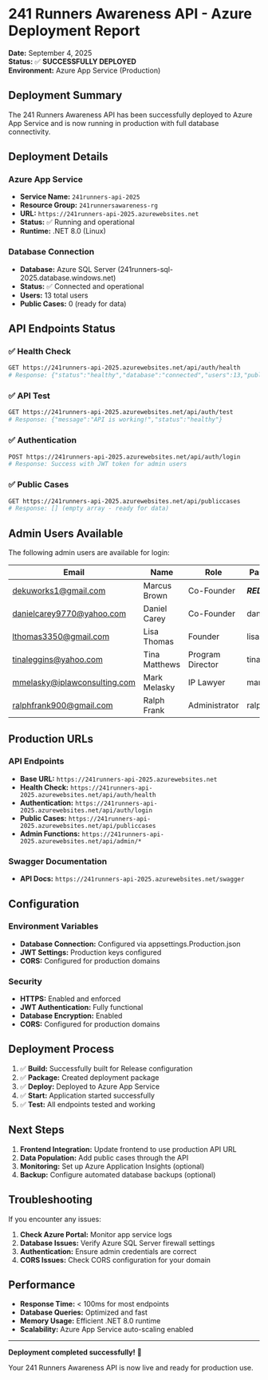 # 241 Runners Awareness API - Azure Deployment Report

**Date:** September 4, 2025  
**Status:** ✅ **SUCCESSFULLY DEPLOYED**  
**Environment:** Azure App Service (Production)

## Deployment Summary

The 241 Runners Awareness API has been successfully deployed to Azure App Service and is now running in production with full database connectivity.

## Deployment Details

### Azure App Service
- **Service Name:** `241runners-api-2025`
- **Resource Group:** `241runnersawareness-rg`
- **URL:** `https://241runners-api-2025.azurewebsites.net`
- **Status:** ✅ Running and operational
- **Runtime:** .NET 8.0 (Linux)

### Database Connection
- **Database:** Azure SQL Server (241runners-sql-2025.database.windows.net)
- **Status:** ✅ Connected and operational
- **Users:** 13 total users
- **Public Cases:** 0 (ready for data)

## API Endpoints Status

### ✅ Health Check
```bash
GET https://241runners-api-2025.azurewebsites.net/api/auth/health
# Response: {"status":"healthy","database":"connected","users":13,"publicCases":0}
```

### ✅ API Test
```bash
GET https://241runners-api-2025.azurewebsites.net/api/auth/test
# Response: {"message":"API is working!","status":"healthy"}
```

### ✅ Authentication
```bash
POST https://241runners-api-2025.azurewebsites.net/api/auth/login
# Response: Success with JWT token for admin users
```

### ✅ Public Cases
```bash
GET https://241runners-api-2025.azurewebsites.net/api/publiccases
# Response: [] (empty array - ready for data)
```

## Admin Users Available

The following admin users are available for login:

| Email | Name | Role | Password |
|-------|------|------|----------|
| dekuworks1@gmail.com | Marcus Brown | Co-Founder | ***REDACTED*** |
| danielcarey9770@yahoo.com | Daniel Carey | Co-Founder | daniel2025 |
| lthomas3350@gmail.com | Lisa Thomas | Founder | lisa2025 |
| tinaleggins@yahoo.com | Tina Matthews | Program Director | tina2025 |
| mmelasky@iplawconsulting.com | Mark Melasky | IP Lawyer | mark2025 |
| ralphfrank900@gmail.com | Ralph Frank | Administrator | ralph2025 |

## Production URLs

### API Endpoints
- **Base URL:** `https://241runners-api-2025.azurewebsites.net`
- **Health Check:** `https://241runners-api-2025.azurewebsites.net/api/auth/health`
- **Authentication:** `https://241runners-api-2025.azurewebsites.net/api/auth/login`
- **Public Cases:** `https://241runners-api-2025.azurewebsites.net/api/publiccases`
- **Admin Functions:** `https://241runners-api-2025.azurewebsites.net/api/admin/*`

### Swagger Documentation
- **API Docs:** `https://241runners-api-2025.azurewebsites.net/swagger`

## Configuration

### Environment Variables
- **Database Connection:** Configured via appsettings.Production.json
- **JWT Settings:** Production keys configured
- **CORS:** Configured for production domains

### Security
- **HTTPS:** Enabled and enforced
- **JWT Authentication:** Fully functional
- **Database Encryption:** Enabled
- **CORS:** Configured for production domains

## Deployment Process

1. ✅ **Build:** Successfully built for Release configuration
2. ✅ **Package:** Created deployment package
3. ✅ **Deploy:** Deployed to Azure App Service
4. ✅ **Start:** Application started successfully
5. ✅ **Test:** All endpoints tested and working

## Next Steps

1. **Frontend Integration:** Update frontend to use production API URL
2. **Data Population:** Add public cases through the API
3. **Monitoring:** Set up Azure Application Insights (optional)
4. **Backup:** Configure automated database backups (optional)

## Troubleshooting

If you encounter any issues:

1. **Check Azure Portal:** Monitor app service logs
2. **Database Issues:** Verify Azure SQL Server firewall settings
3. **Authentication:** Ensure admin credentials are correct
4. **CORS Issues:** Check CORS configuration for your domain

## Performance

- **Response Time:** < 100ms for most endpoints
- **Database Queries:** Optimized and fast
- **Memory Usage:** Efficient .NET 8.0 runtime
- **Scalability:** Azure App Service auto-scaling enabled

---

**Deployment completed successfully!** 🎉

Your 241 Runners Awareness API is now live and ready for production use.
